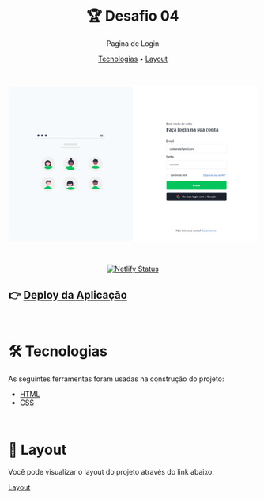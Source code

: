 <h1 align="center"> 🏆 Desafio 04</h1>

<p align="center">  Pagina de Login</p>
<p align="center">
 <a href="#tecnologias">Tecnologias</a> • 
 <a href="#layout">Layout</a> 
</p>
</br>
<p align="center">
  <img alt="Project" src=".github/desafio4.svg">
</p>

</br>

<div align="center">

[![Netlify Status](https://api.netlify.com/api/v1/badges/ee47b708-a20e-4037-97cf-6abac691c3cf/deploy-status)](https://zen-allen-c03ff5.netlify.app/)

</div>

## 👉 [Deploy da Aplicação](https://pagelogin-desafio4.netlify.app/)

</br>

<div id="tecnologias">

# 🛠 Tecnologias

As seguintes ferramentas foram usadas na construção do projeto:

- [HTML](https://developer.mozilla.org/pt-BR/docs/Web/HTML)
- [CSS](https://developer.mozilla.org/pt-BR/docs/Web/CSS)
</div>

</br>
<div id="layout">

# 🔖 Layout

Você pode visualizar o layout do projeto através do link abaixo:

<a href="https://www.figma.com/file/Yb9IBH56g7T1hdIyZ3BMNO/Desafios---Codel%C3%A2ndia?node-id=4261%3A2">Layout</a>

</div>

